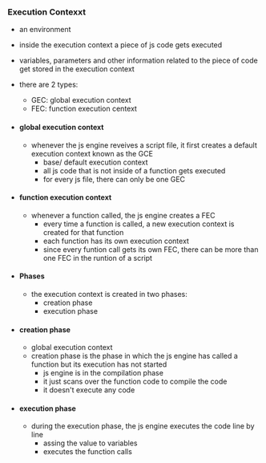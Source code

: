 ### Execution Contexxt
- an environment
- inside the execution context a piece of js code gets executed
- variables, parameters and other information related to the piece of code get stored in the execution context
- there are 2 types:
    - GEC: global execution context
    - FEC: function execution centext

- #### global execution context
    - whenever the js engine reveives a script file, it first creates a default execution context known as the GCE
        - base/ default execution context
        - all js code that is not inside of a function gets executed
        - for every js file, there can only be one GEC

- #### function execution context
    - whenever a function called, the js engine creates a FEC
        - every time a function is called, a new execution context is created for that function
        - each function has its own execution context
        - since every funtion call gets its own FEC, there can be more than one FEC in the runtion of a script


- #### Phases
    - the execution context is created in two phases:
        - creation phase
        - execution phase


- #### creation phase
    - global execution context
    - creation phase is the phase in which the js engine has called a function but its execution has not started
        - js engine is in the compilation phase
        - it just scans over the function code to compile the code
        - it doesn't execute any code


- #### execution phase
    - during the execution phase, the js engine executes the code line by line
        - assing the value to variables
        - executes the function calls
